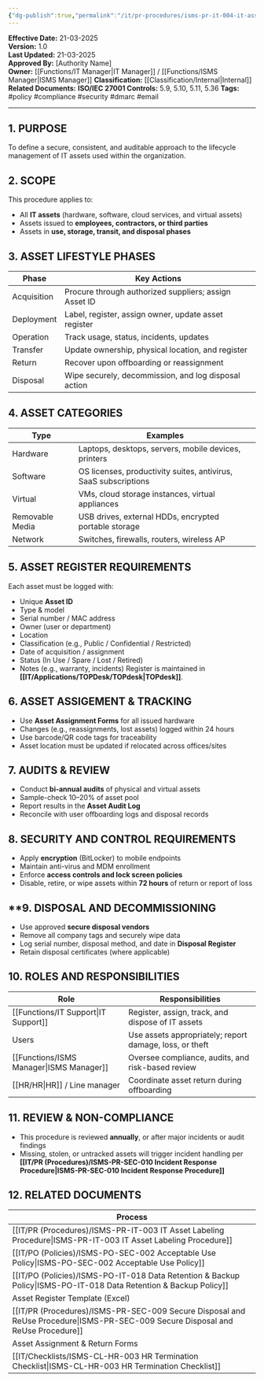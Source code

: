 ```yaml
---
{"dg-publish":true,"permalink":"/it/pr-procedures/isms-pr-it-004-it-asset-management-procedure/","noteIcon":"default"}
---
```


 
**Effective Date:** 21-03-2025  
**Version:** 1.0  
**Last Updated:** 21-03-2025  
**Approved By:** [Authority Name]  
**Owner:** [[Functions/IT Manager\|IT Manager]] / [[Functions/ISMS Manager\|ISMS Manager]]
**Classification:** [[Classification/Internal\|Internal]]
**Related Documents:**
**ISO/IEC 27001 Controls:** 5.9, 5.10, 5.11, 5.36
**Tags:** #policy #compliance  #security #dmarc #email

---
## **1. PURPOSE**  
To define a secure, consistent, and auditable approach to the lifecycle management of IT assets used within the organization.
## **2. SCOPE**
This procedure applies to:
- All **IT assets** (hardware, software, cloud services, and virtual assets)
- Assets issued to **employees, contractors, or third parties**
- Assets in **use, storage, transit, and disposal phases**
## **3. ASSET LIFESTYLE PHASES** 
 
| Phase       | Key Actions                                           |
| ----------- | ----------------------------------------------------- |
| Acquisition | Procure through authorized suppliers; assign Asset ID |
| Deployment  | Label, register, assign owner, update asset register  |
| Operation   | Track usage, status, incidents, updates               |
| Transfer    | Update ownership, physical location, and register     |
| Return      | Recover upon offboarding or reassignment              |
| Disposal    | Wipe securely, decommission, and log disposal action  |
## **4. ASSET CATEGORIES**

| Type            | Examples                                                        |
| --------------- | --------------------------------------------------------------- |
| Hardware        | Laptops, desktops, servers, mobile devices, printers            |
| Software        | OS licenses, productivity suites, antivirus, SaaS subscriptions |
| Virtual         | VMs, cloud storage instances, virtual appliances                |
| Removable Media | USB drives, external HDDs, encrypted portable storage           |
| Network         | Switches, firewalls, routers, wireless AP                       |
## **5. ASSET REGISTER REQUIREMENTS**  
Each asset must be logged with:
- Unique **Asset ID**
- Type & model
- Serial number / MAC address
- Owner (user or department)
- Location
- Classification (e.g., Public / Confidential / Restricted)
- Date of acquisition / assignment
- Status (In Use / Spare / Lost / Retired)
- Notes (e.g., warranty, incidents)
Register is maintained in **[[IT/Applications/TOPDesk/TOPdesk\|TOPdesk]]**.
## **6. ASSET ASSIGEMENT & TRACKING**  
- Use **Asset Assignment Forms** for all issued hardware
- Changes (e.g., reassignments, lost assets) logged within 24 hours
- Use barcode/QR code tags for traceability
- Asset location must be updated if relocated across offices/sites
## **7. AUDITS & REVIEW**  
- Conduct **bi-annual audits** of physical and virtual assets
- Sample-check 10–20% of asset pool
- Report results in the **Asset Audit Log**
- Reconcile with user offboarding logs and disposal records
## **8. SECURITY AND CONTROL REQUIREMENTS**
- Apply **encryption** (BitLocker) to mobile endpoints
- Maintain anti-virus and MDM enrollment
- Enforce **access controls and lock screen policies**
- Disable, retire, or wipe assets within **72 hours** of return or report of loss
## **9. DISPOSAL AND DECOMMISSIONING
- Use approved **secure disposal vendors**
- Remove all company tags and securely wipe data
- Log serial number, disposal method, and date in **Disposal Register**
- Retain disposal certificates (where applicable)
## **10. ROLES AND RESPONSIBILITIES**

| Role                  | Responsibilities                                        |
| --------------------- | ------------------------------------------------------- |
| [[Functions/IT Support\|IT Support]]        | Register, assign, track, and dispose of IT assets       |
| Users                 | Use assets appropriately; report damage, loss, or theft |
| [[Functions/ISMS Manager\|ISMS Manager]]      | Oversee compliance, audits, and risk-based review       |
| [[HR/HR\|HR]] / Line manager | Coordinate asset return during offboarding              |
## **11. REVIEW & NON-COMPLIANCE**
- This procedure is reviewed **annually**, or after major incidents or audit findings
- Missing, stolen, or untracked assets will trigger incident handling per **[[IT/PR (Procedures)/ISMS-PR-SEC-010 Incident Response Procedure\|ISMS-PR-SEC-010 Incident Response Procedure]]**
## **12. RELATED DOCUMENTS**

| Process                                                 |
| ------------------------------------------------------- |
| [[IT/PR (Procedures)/ISMS-PR-IT-003 IT Asset Labeling Procedure\|ISMS-PR-IT-003 IT Asset Labeling Procedure]]          |
| [[IT/PO (Policies)/ISMS-PO-SEC-002 Acceptable Use Policy\|ISMS-PO-SEC-002 Acceptable Use Policy]]               |
| [[IT/PO (Policies)/ISMS-PO-IT-018 Data Retention & Backup Policy\|ISMS-PO-IT-018 Data Retention & Backup Policy]]       |
| Asset Register Template (Excel)                         |
| [[IT/PR (Procedures)/ISMS-PR-SEC-009 Secure Disposal and ReUse Procedure\|ISMS-PR-SEC-009 Secure Disposal and ReUse Procedure]] |
| Asset Assignment & Return Forms                         |
| [[IT/Checklists/ISMS-CL-HR-003 HR Termination Checklist\|ISMS-CL-HR-003 HR Termination Checklist]]              |






